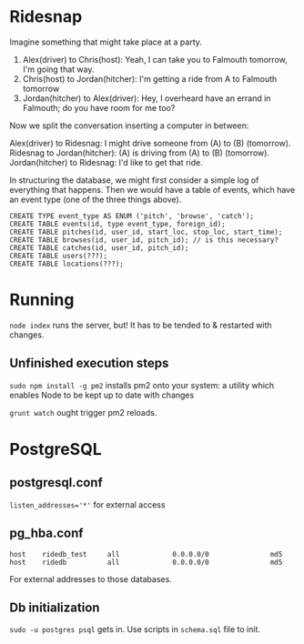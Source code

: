 # Ridesnap

Imagine something that might take place at a party.
1. Alex(driver) to Chris(host): Yeah, I can take you to Falmouth tomorrow, I'm going that way.
2. Chris(host) to Jordan(hitcher): I'm getting a ride from A to Falmouth tomorrow
3. Jordan(hitcher) to Alex(driver): Hey, I overheard have an errand in Falmouth; do you have room for me too?

Now we split the conversation inserting a computer in between:

Alex(driver) to Ridesnag: I might drive someone from (A) to (B) (tomorrow).
Ridesnag to Jordan(hitcher): (A) is driving from (A) to (B) (tomorrow).
Jordan(hitcher) to Ridesnag: I'd like to get that ride.

In structuring the database, we might first consider a simple log of everything that happens.
Then we would have a table of events, which have an event type (one of the three things above).

```
CREATE TYPE event_type AS ENUM ('pitch', 'browse', 'catch');
CREATE TABLE events(id, type event_type, foreign_id);
CREATE TABLE pitches(id, user_id, start_loc, stop_loc, start_time);
CREATE TABLE browses(id, user_id, pitch_id); // is this necessary?
CREATE TABLE catches(id, user_id, pitch_id);
CREATE TABLE users(???);
CREATE TABLE locations(???);
```

# Running

`node index` runs the server, but! It has to be tended to & restarted with changes.

## Unfinished execution steps

`sudo npm install -g pm2` installs pm2 onto your system: a utility which enables Node to be kept up to date with changes

`grunt watch` ought trigger pm2 reloads.

# PostgreSQL

## postgresql.conf

`listen_addresses='*'` for external access

## pg_hba.conf

```
host    ridedb_test     all             0.0.0.0/0               md5
host    ridedb          all             0.0.0.0/0               md5
```

For external addresses to those databases.


## Db initialization

`sudo -u postgres psql` gets in. Use scripts in `schema.sql` file to init.
